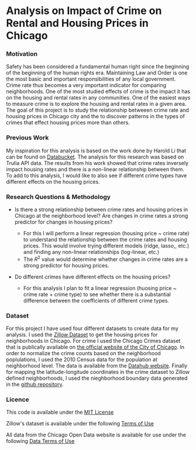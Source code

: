 # Analysis on Impact of Crime on Rental and Housing Prices in Chicago

### Motivation
Safety has been considered a fundamental human right since the beginning of the beginning of the human rights era. Maintaining Law and Order is one the most basic and important responsibilities of any local government. Crime rate thus becomes a very important indicator for comparing neighborhoods. One of the most studied effects of crime is the impact it has on the housing and rental rates in any communities. One of the easiest ways to measure crime is to explore the housing and rental rates in a given area. The goal of this project is to study the relationship betweeen crime rate and housing prices in Chicago city and the to discover patterns in the types of crimes that effect housing prices more than others.

### Previous Work
My inspiration for this analysis is based on the work done by Harold Li that can be found on [Databucket](https://databuckets.org/databucket/2016/01/exploring-chicago-crime-and-housing.html). The analysis for this research was based on Trulia API data. The results from his work showed that crime rates inversely impact housing rates and there is a non-linear relationship between them. To add to this analysis, I would like to also see if different crime types have different effects on the housing prices.

### Research Questions & Methodology

 - Is there a strong relationship between crime rates and housing prices in Chicago at the neighborhood level? Are changes in  crime rates a strong predictor for changes in housing prices?  
     - For this I will perform a linear regression (housing price ~ crime rate) to understand the relationship between the crime rates and housing prices. This would involve trying different models (ridge, lasso,, etc.) and finding any non-linear relationships (log-linear, etc.)
     - The $R^2$ value would determine whether changes in crime rates are a strong predictor for housing prices.
  
  
 - Do different crimes have different effects on the housing prices?  
     - For this analysis I plan to fit a linear regression (huosing price ~ crime rate + crime type) to see whether there is a substantial difference between the coefficients of different crime types.

### Dataset
For this project I have used four different datasets to create data for my analysis. I used the [Zillow Dataset](https://www.zillow.com/research/data/) to get the housing prices for neighborhoods in Chicago. For crime I used the Chicago Crimes dataset that is publically available on [the official website of the City of Chicago](https://data.cityofchicago.org/Public-Safety/Crimes-2019/w98m-zvie). In order to normalize the crime counts based on the neighborhood poplulations, I used the 2010 Census data for the population at neighborhood level. The data is available from the [Datahub website](https://datahub.cmap.illinois.gov/dataset/community-data-snapshots-raw-data/resource/8c4e096e-c90c-4bef-9cf1-9028d094296e?inner_span=True). Finally for mapping the latitude-longitude coordinates in the crime dataset to Zillow defined neighborhoods, I used the nieghborhood boundary data generated in the [github repository](https://github.com/mashvisor/us-neighborhoods-boundaries/blob/master/out/csv/IL-Regions.csv).  

### Licence
This code is available under the [MIT License](LICENSE)  

Zillow's dataset is available under the following [Terms of Use](https://www.zillow.com/z/corp/terms/)  

All data from the Chicago Open Data website is available for use under the following [Data Terms of Use](https://www.chicago.gov/city/en/narr/foia/data_disclaimer.html)  
